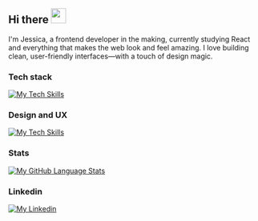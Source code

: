## Hi there <img src="https://raw.githubusercontent.com/nixin72/nixin72/master/wave.gif" width="30">

I'm Jessica, a frontend developer in the making, currently studying React and everything that makes the web look and feel amazing. I love building clean, user-friendly interfaces—with a touch of design magic.

### Tech stack
[![My Tech Skills](https://skillicons.dev/icons?i=react,sass,vite,js,ts,html,css,cs)](https://skillicons.dev)

### Design and UX
[![My Tech Skills](https://skillicons.dev/icons?i=figma,ps,ai)](https://skillicons.dev)

### Stats

[![My GitHub Language Stats](https://github-readme-stats.vercel.app/api/top-langs/?username=jessicaagren&layout=compact&langs_count=5&theme=react&hide_border=true)]()

### Linkedin

[![My Linkedin](https://skillicons.dev/icons?i=linkedin)](https://www.linkedin.com/in/jessicaagren/)


<!--
[![My GitHub Language Stats](https://github-readme-stats.vercel.app/api/top-langs/?username=jessicaagren&layout=compact&langs_count=5&theme=react&bg_color=1F222E&title_color=F85D7F&hide_border=true&icon_color=F8D866)]()

![My GitHub stats](https://github-readme-stats.vercel.app/api?username=jessicaagren&langs_count=5&theme=react&bg_color=1F222E&title_color=F85D7F&hide_border=true&icon_color=F8D866)

Here are some ideas to get you started:

- 🔭 I’m currently working on ...
- 🌱 I’m currently learning ...
- 👯 I’m looking to collaborate on ...
- 🤔 I’m looking for help with ...
- 💬 Ask me about ...
- 📫 How to reach me: ...
- 😄 Pronouns: ...
- ⚡ Fun fact: ...
-->
